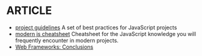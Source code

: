 # ARTICLE

- [project guidelines](https://github.com/wearehive/project-guidelines) A set of best practices for JavaScript projects
- [modern js cheatsheet](https://github.com/mbeaudru/modern-js-cheatsheet) Cheatsheet for the JavaScript knowledge you will frequently encounter in modern projects.
- [Web Frameworks: Conclusions](https://www.sitepen.com/blog/2017/11/10/web-frameworks-conclusions/)
